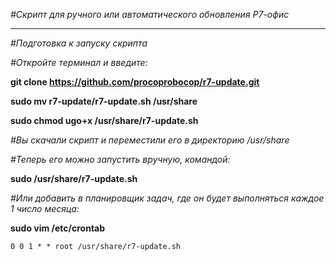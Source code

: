 _#Скрипт для ручного или автоматического обновления Р7-офис_

__________________________________________________________________________________

_#Подготовка к запуску скрипта_

_#Откройте терминал и введите:_

**git clone https://github.com/procoprobocop/r7-update.git**

**sudo mv r7-update/r7-update.sh /usr/share** 

**sudo chmod ugo+x /usr/share/r7-update.sh**

_#Вы скачали скрипт и переместили его в директорию /usr/share_

_#Теперь его можно запустить вручную, командой:_

**sudo /usr/share/r7-update.sh**

_#Или добавить в планировщик задач, где он будет выполняться каждое 1 число месяца:_

**sudo vim /etc/crontab** 

    0 0 1 * * root /usr/share/r7-update.sh

